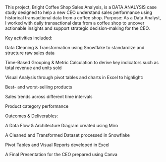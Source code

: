 This project, Bright Coffee Shop Sales Analysis, is a DATA ANALYSIS case study designed to help a new CEO understand sales performance using historical transactional data from a coffee shop.
 Purpose:
As a Data Analyst, I worked with daily transactional data from a coffee shop to uncover actionable insights and support strategic decision-making for the CEO.

Key activities included:

Data Cleaning & Transformation using Snowflake to standardize and structure raw sales data

Time-Based Grouping & Metric Calculation to derive key indicators such as total revenue and units sold

Visual Analysis through pivot tables and charts in Excel to highlight:

Best- and worst-selling products

Sales trends across different time intervals

Product category performance

Outcomes & Deliverables:

A Data Flow & Architecture Diagram created using Miro

A Cleaned and Transformed Dataset processed in Snowflake

Pivot Tables and Visual Reports developed in Excel

A Final Presentation for the CEO prepared using Canva







